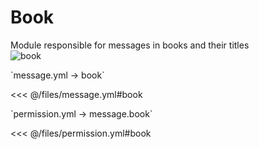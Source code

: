 # Book

Module responsible for messages in books and their titles  
![book](/book.gif)

[//]: # (message.yml)
<!--@include: @/parts/words.md#setting-->
<!--@include: @/parts/words.md#path--> `message.yml → book`

<!--@include: @/parts/words.md#default-->
<<< @/files/message.yml#book

<!--@include: @/parts/enable.md-->

[//]: # (permission.yml)
<!--@include: @/parts/words.md#permission-->
<!--@include: @/parts/words.md#path--> `permission.yml → message.book`

<!--@include: @/parts/words.md#default-->
<<< @/files/permission.yml#book

<!--@include: @/parts/permission/permissionTier3.md-->
